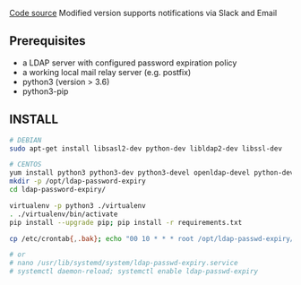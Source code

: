 [Code source](https://github.com/meroupatate/ldap-password-expiration-notifier)
Modified version supports notifications via Slack and Email

## Prerequisites
- a LDAP server with configured password expiration policy
- a working local mail relay server (e.g. postfix)
- python3 (version > 3.6)
- python3-pip

## INSTALL
```bash
# DEBIAN
sudo apt-get install libsasl2-dev python-dev libldap2-dev libssl-dev

# CENTOS
yum install python3 python3-dev python3-devel openldap-devel python-devel
mkdir -p /opt/ldap-password-expiry
cd ldap-password-expiry/

virtualenv -p python3 ./virtualenv
. ./virtualenv/bin/activate
pip install --upgrade pip; pip install -r requirements.txt

cp /etc/crontab{,.bak}; echo "00 10 * * * root /opt/ldap-passwd-expiry/virtualenv/bin/python /opt/ldap-passwd-expiry/notifier.py" >> /etc/crontab

# or
# nano /usr/lib/systemd/system/ldap-passwd-expiry.service
# systemctl daemon-reload; systemctl enable ldap-passwd-expiry

```

